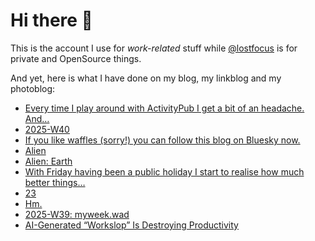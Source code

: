# Hi there 👋

This is the account I use for _work-related_ stuff while [@lostfocus](https://github.com/lostfocus) is for private 
and OpenSource things.

And yet, here is what I have done on my blog, my linkblog and my photoblog:

<!-- POST-LIST:START -->
- [Every time I play around with ActivityPub I get a bit of an headache. And…](https://lostfocus.de/2025/10/05/235240/)
- [2025-W40](https://lostfocus.de/2025/10/05/2025-w40/)
- [If you like waffles &lpar;sorry!&rpar; you can follow this blog on Bluesky now.](https://lostfocus.de/2025/10/04/235214/)
- [Alien](https://typesetinthefuture.com/2014/12/01/alien/)
- [Alien: Earth](https://lostfocus.de/2025/10/04/alien-earth/)
- [With Friday having been a public holiday I start to realise how much better things…](https://lostfocus.de/2025/10/04/235195/)
- [23](https://lostfocus.de/2025/10/02/235184/)
- [Hm.](https://lostfocus.de/2025/10/01/235166/)
- [2025-W39: myweek.wad](https://lostfocus.de/2025/09/28/2025-w39-myweek-wad/)
- [AI-Generated “Workslop” Is Destroying Productivity](https://hbr.org/2025/09/ai-generated-workslop-is-destroying-productivity?utm_medium=email&utm_source=newsletter_various&utm_campaign=specialrec_Active&deliveryName=NL_HBRRecommends_20250925)
<!-- POST-LIST:END -->
